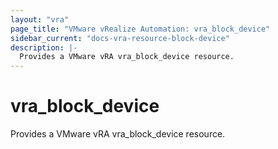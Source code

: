 ```yaml
---
layout: "vra"
page_title: "VMware vRealize Automation: vra_block_device"
sidebar_current: "docs-vra-resource-block-device"
description: |-
  Provides a VMware vRA vra_block_device resource.
---
```


# vra\_block\_device

Provides a VMware vRA vra_block_device resource.
